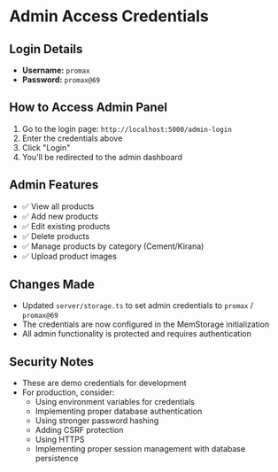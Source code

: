 # Admin Access Credentials

## Login Details
- **Username:** `promax`
- **Password:** `promax@69`

## How to Access Admin Panel

1. Go to the login page: `http://localhost:5000/admin-login`
2. Enter the credentials above
3. Click "Login"
4. You'll be redirected to the admin dashboard

## Admin Features
- ✅ View all products
- ✅ Add new products
- ✅ Edit existing products
- ✅ Delete products
- ✅ Manage products by category (Cement/Kirana)
- ✅ Upload product images

## Changes Made
- Updated `server/storage.ts` to set admin credentials to `promax` / `promax@69`
- The credentials are now configured in the MemStorage initialization
- All admin functionality is protected and requires authentication

## Security Notes
- These are demo credentials for development
- For production, consider:
  - Using environment variables for credentials
  - Implementing proper database authentication
  - Using stronger password hashing
  - Adding CSRF protection
  - Using HTTPS
  - Implementing proper session management with database persistence
